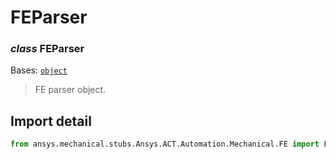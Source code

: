 # FEParser

### *class* FEParser

Bases: [`object`](https://docs.python.org/3/library/functions.html#object)

> FE parser object.

> <!-- !! processed by numpydoc !! -->

## Import detail

```python
from ansys.mechanical.stubs.Ansys.ACT.Automation.Mechanical.FE import FEParser
```
